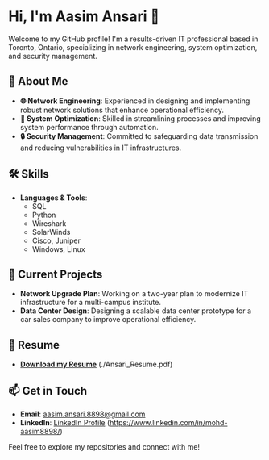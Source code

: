 # Hi, I'm Aasim Ansari 👋

Welcome to my GitHub profile! I'm a results-driven IT professional based in Toronto, Ontario, specializing in network engineering, system optimization, and security management.

## 🚀 About Me
- **🌐 Network Engineering**: Experienced in designing and implementing robust network solutions that enhance operational efficiency.
- **🔧 System Optimization**: Skilled in streamlining processes and improving system performance through automation.
- **🔒 Security Management**: Committed to safeguarding data transmission and reducing vulnerabilities in IT infrastructures.

## 🛠 Skills
- **Languages & Tools**: 
  - SQL
  - Python
  - Wireshark
  - SolarWinds
  - Cisco, Juniper
  - Windows, Linux

## 🌱 Current Projects
- **Network Upgrade Plan**: Working on a two-year plan to modernize IT infrastructure for a multi-campus institute.
- **Data Center Design**: Designing a scalable data center prototype for a car sales company to improve operational efficiency.

## 📄 Resume
- **[Download my Resume](./Ansari_Resume.pdf)** (./Ansari_Resume.pdf)

## 📫 Get in Touch
- **Email**: [aasim.ansari.8898@gmail.com](mailto:aasim.ansari.8898@gmail.com)
- **LinkedIn**: [LinkedIn Profile](https://www.linkedin.com/in/mohd-aasim8898/) (https://www.linkedin.com/in/mohd-aasim8898/)

Feel free to explore my repositories and connect with me!
